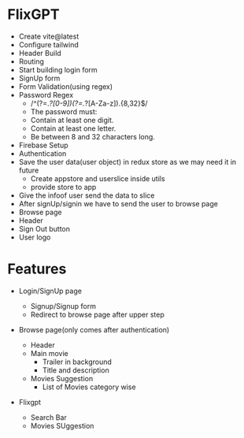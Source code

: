 # FlixGPT

- Create vite@latest
- Configure tailwind
- Header Build
- Routing 
- Start building login form
- SignUp form
- Form Validation(using regex) 
- Password Regex
  - /^(?=.*?[0-9])(?=.*?[A-Za-z]).{8,32}$/ 
  - The password must:
  - Contain at least one digit.
  - Contain at least one letter.
  - Be between 8 and 32 characters long.
- Firebase Setup
- Authentication
- Save the user data(user object) in redux store as we may need it in future
  - Create appstore and userslice inside utils
  - provide store to app
- Give the infoof user send the data to slice
- After signUp/signin we have to send the user to browse page
- Browse page
 - Header
  - Sign Out button
  - User logo



# Features
- Login/SignUp page
  - Signup/Signup form
  - Redirect to browse page after upper step

- Browse page(only comes after authentication)
  - Header
  - Main movie
    - Trailer in background
    - Title and description
  - Movies Suggestion
    - List of Movies category wise  
- Flixgpt
    - Search Bar
    - Movies SUggestion